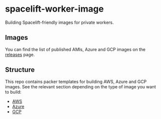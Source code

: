 # spacelift-worker-image

Building Spacelift-friendly images for private workers.

## Images

You can find the list of published AMIs, Azure and GCP images on the [releases](https://github.com/spacelift-io/spacelift-worker-image/releases) page.

## Structure

This repo contains packer templates for building AWS, Azure and GCP images. See the relevant section
depending on the type of image you want to build:

- [AWS](./aws/README.md)
- [Azure](./azure/README.md)
- [GCP](./gcp/README.md)
